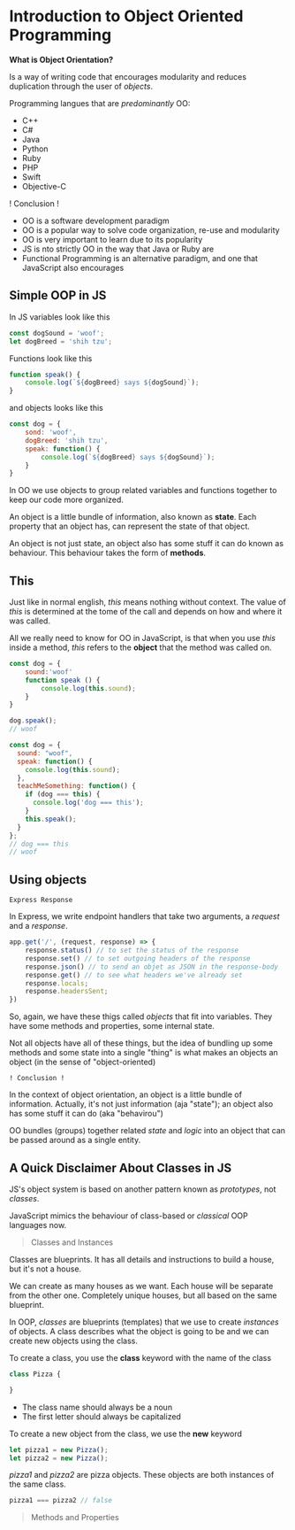 # Introduction to Object Oriented Programming

**What is Object Orientation?**

Is a way of writing code that encourages modularity and reduces duplication through the user of *objects*.

Programming langues that are *predominantly* OO:

- C++
- C#
- Java
- Python
- Ruby
- PHP
- Swift
- Objective-C

! Conclusion !

* OO is a software development paradigm
* OO is a popular way to solve code organization, re-use and modularity
* OO is very important to learn due to its popularity
* JS is nto strictly OO in the way that Java or Ruby are
* Functional Programming is an alternative paradigm, and one that JavaScript also encourages

## Simple OOP in JS

In JS variables look like this

```javascript
const dogSound = 'woof';
let dogBreed = 'shih tzu';
```

Functions look like this

```javascript
function speak() {
    console.log(`${dogBreed} says ${dogSound}`);
}
```

and objects looks like this

```javascript
const dog = {
    sond: 'woof',
    dogBreed: 'shih tzu',
    speak: function() {
        console.log(`${dogBreed} says ${dogSound}`);
    }
}
```

In OO we use objects to group related variables and functions together to keep our code more organized.

An object is a little bundle of information, also known as **state**.
Each property that an object has, can represent the state of that object.

An object is not just state, an object also has some stuff it can do known as behaviour. This behaviour takes the form of **methods**.

## This

Just like in normal english, *this* means nothing without context. The value of *this* is determined at the tome of the call
and depends on how and where it was called.

All we really need to know for OO in JavaScript, is that when you use *this* inside a method, *this* refers
to the **object** that the method was called on.

```javascript
const dog = {
    sound:'woof'
    function speak () {
        console.log(this.sound);
    }
}

dog.speak();
// woof
```

```javascript
const dog = {
  sound: "woof",
  speak: function() {
    console.log(this.sound);
  },
  teachMeSomething: function() {
    if (dog === this) {
      console.log('dog === this');
    }
    this.speak();
  }
};
// dog === this
// woof
```

## Using objects

`Express Response`

In Express, we write endpoint handlers that take two arguments, a *request* and a *response*.

```javascript
app.get('/', (request, response) => {
    response.status() // to set the status of the response
    response.set() // to set outgoing headers of the response
    response.json() // to send an objet as JSON in the response-body
    response.get() // to see what headers we've already set
    response.locals;
    response.headersSent;
})
```

So, again, we have these thigs called *objects* that fit into variables. They have some methods and properties, some internal state.

Not all objects have all of these things, but the idea of bundling up some methods and some state into a single "thing" is what makes an objects an object (in the sense of "object-oriented)

`! Conclusion !`

In the context of object orientation, an object is a little bundle of information.
Actually, it's not just information (aja "state"); an object also has some stuff it can do (aka "behavirou")

OO bundles (groups) together related *state* and *logic* into an object that can be passed around as a single entity.

## A Quick Disclaimer About Classes in JS

JS's object system is based on another pattern known as *prototypes*, not *classes*.

JavaScript mimics the behaviour of class-based or *classical* OOP languages now.

> Classes and Instances

Classes are blueprints. It has all details and instructions to build a house, but it's not a house.

We can create as many houses as we want. Each house will be separate from the other one. Completely unique houses, but all based on the same blueprint.

In OOP, *classes* are blueprints (templates) that we use to create *instances* of objects. A class describes what the object is going to be and we
can create new objects using the class.

To create a class, you use the **class** keyword with the name of the class

```javascript
class Pizza {

}
```
- The class name should always be a noun
- The first letter should always be capitalized

To create a new object from the class, we use the **new** keyword

```javascript
let pizza1 = new Pizza();
let pizza2 = new Pizza();
```
*pizza1* and *pizza2* are pizza objects. These objects are both instances of the same class. 

```javascript
pizza1 === pizza2 // false
```

> Methods and Properties

